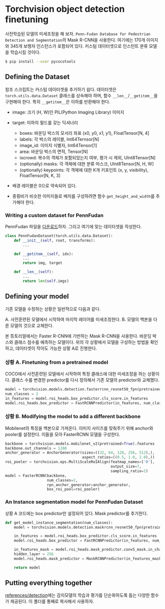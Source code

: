 # Torchvision object detection finetuning
사전학습된 모델의 미세조정을 해 보자. `Penn-Fudan Database for Pedestrian Detection and Segmentation`의 Mask R-CNN을 사용한다. 여기에는 170개 이미지와 345개 보행자 인스턴스가 포함되어 있다. 커스텀 데이터셋으로 인스턴트 분류 모델을 학습시킬 것이다.

``` bash
$ pip install --user pycocotools
```


## Defining the Dataset
참조 스크립트는 커스텀 데이터셋을 추가하기 쉽다. 데이터셋은 `torch.utils.data.Dataset` 클래스를 상속해야 하며, 함수 `__len__`/`__getitem__`을 구현해야 한다. 특히 `__getitem__`은 이하를 반환해야 한다.

- image: 크기 (H, W)인 PIL(Python Imaging Library) 이미지
- target: 이하의 필드를 갖는 딕셔너리
    - boxes: 바운딩 박스의 모서리 좌표 (x0, y0, x1, y1), FloatTensor[N, 4]
    - labels: 각 박스의 레이블, Int64Ternsor[N]
    - image_id: 이미지 식별자, Int64Tensor[1]
    - area: 바운딩 박스의 면적, Tensor[N]
    - iscrowd: 복수의 객체가 포함되었는지 여부, 평가 시 제외, UInt8Tensor[N]
    - (optionally) masks: 각 객체에 대한 분류 마스크, UInt8Tensor[N, H, W]
    - (optionally) keypoints: 각 객체에 대한 K개 키포인트 (x, y, visibility), FloatTensor[N, K, 3]

- 배경 레이블은 0으로 약속되어 있다.
- 종횡비가 비슷한 이미지들로 배치를 구성하려면 함수 `get_height_and_width`를 추가해야 한다.

### Writing a custom dataset for PennFudan
PennFudan 파일을 [다운로드](https://www.cis.upenn.edu/~jshi/ped_html/PennFudanPed.zip)하자. 그리고 여기에 맞는 데이터셋을 작성한다.

``` py
class PennFudanDataset(torch.utils.data.Dataset):
    def __init__(self, root, transforms):
        ...

    def __getitem__(self, idx):
        ...
        return img, target

    def __len__(self):
        ...
        return len(self.imgs)
```


## Defining your model
기존 모델을 수정하는 상황은 일반적으로 다음과 같다.

A. 사전훈련된 모델에서 시작하여 마지막 레이어를 미세조정한다.
B. 모델의 백본을 다른 모델의 것으로 교체한다.

본 튜토리얼에서는 Faster R-CNN에 기반하는 Mask R-CNN을 사용한다. 바운딩 박스와 클래스 점수를 예측하는 모델이다. 위의 각 상황에서 모델을 구성하는 방법을 확인하고, 데이터셋이 작아도 가능한 상황 A로 진행한다.

### 상황 A. Finetuning from a pretrained model
COCO에서 사전훈련된 모델에서 시작하여 특정 클래스에 대한 미세조정을 하는 상황이다. 클래스 수를 변경한 predictor를 다시 정의해서 기존 모델의 predictor와 교체했다.

``` py
model = torchvision.models.detection.fasterrcnn_resnet50_fpn(pretrained=True)
num_classes = 2
in_features = model.roi_heads.box_predictor.cls_score.in_features
model.roi_heads.box_predictor = FastRCNNPredictor(in_features, num_classes)
```

### 상황 B. Modifying the model to add a different backbone
Mobilenet의 특징을 백본으로 가져온다. 이미지 사이즈를 맞춰주기 위해 anchor와 pooler를 설정한다. 이들을 모아 FasterRCNN 모델을 구성한다.

``` py
backbone = torchvision.models.mobilenet_v2(pretrained=True).features
backbone.out_channels = 1280
anchor_generator = AnchorGenerator(sizes=((32, 64, 128, 256, 512),),
                                   aspect_ratios=((0.5, 1.0, 2.0),))
roi_pooler = torchvision.ops.MultiScaleRoIAlign(featmap_names=['0'],
                                                output_size=7,
                                                sampling_ratio=2)
model = FasterRCNN(backbone,
                   num_classes=2,
                   rpn_anchor_generator=anchor_generator,
                   box_roi_pool=roi_pooler)
```

### An Instance segmentation model for PennFudan Dataset
상황 A 코드에는 box predictor만 설정되어 있다. Mask predictor를 추가한다.

``` py
def get_model_instance_segmentation(num_classes):
    model = torchvision.models.detection.maskrcnn_resnet50_fpn(pretrained=True)

    in_features = model.roi_heads.box_predictor.cls_score.in_features
    model.roi_heads.box_predictor = FastRCNNPredictor(in_features, num_classes)

    in_features_mask = model.roi_heads.mask_predictor.conv5_mask.in_channels
    hidden_layer = 256
    model.roi_heads.mask_predictor = MaskRCNNPredictor(in_features_mask, hidden_layer, num_classes)

    return model
```


## Putting everything together
[references/detection](https://github.com/pytorch/vision/tree/main/references/detection)에는 감지모델의 학습과 평가를 단순화하도록 돕는 다양한 함수가 제공된다. 이 폴더를 통째로 복사해서 사용하자.

